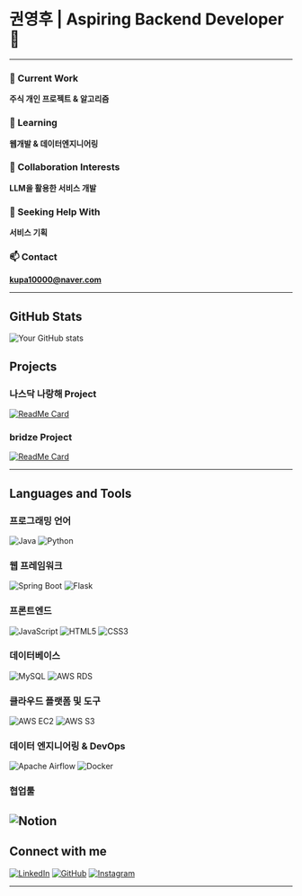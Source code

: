 # 권영후 | Aspiring Backend Developer 🙂 

---

### 🔭 Current Work
**주식 개인 프로젝트 & 알고리즘**

### 🌱 Learning
**웹개발 & 데이터엔지니어링**

### 👯 Collaboration Interests
**LLM을 활용한 서비스 개발**

### 🤔 Seeking Help With
**서비스 기획**

### 📫 Contact
**kupa10000@naver.com**

---
## GitHub Stats
![Your GitHub stats](https://github-readme-stats.vercel.app/api?username=KwonYeonghoo&show_icons=true&theme=radical)


## Projects

### 나스닥 나랑해 Project
[![ReadMe Card](https://github-readme-stats.vercel.app/api/pin/?username=KwonYeonghoo&repo=nasdaq)](https://github.com/KwonYeonghoo/nasdaq)
### bridze Project
[![ReadMe Card](https://github-readme-stats.vercel.app/api/pin/?username=KwonYeonghoo&repo=bridze)](https://github.com/KwonYeonghoo/bridze)

---
## Languages and Tools

### 프로그래밍 언어
![Java](https://img.shields.io/badge/Java-ED8B00?style=for-the-badge&logo=java&logoColor=white)
![Python](https://img.shields.io/badge/Python-3776AB?style=for-the-badge&logo=python&logoColor=white)

### 웹 프레임워크
![Spring Boot](https://img.shields.io/badge/Spring%20Boot-6DB33F?style=for-the-badge&logo=spring-boot&logoColor=white)
![Flask](https://img.shields.io/badge/Flask-000000?style=for-the-badge&logo=flask&logoColor=white)

### 프론트엔드
![JavaScript](https://img.shields.io/badge/JavaScript-F7DF1E?style=for-the-badge&logo=javascript&logoColor=black)
![HTML5](https://img.shields.io/badge/HTML5-E34F26?style=for-the-badge&logo=html5&logoColor=white)
![CSS3](https://img.shields.io/badge/CSS3-1572B6?style=for-the-badge&logo=css3&logoColor=white)

### 데이터베이스
![MySQL](https://img.shields.io/badge/MySQL-4479A1?style=for-the-badge&logo=mysql&logoColor=white)
![AWS RDS](https://img.shields.io/badge/AWS%20RDS-232F3E?style=for-the-badge&logo=amazon-aws&logoColor=white)

### 클라우드 플랫폼 및 도구
![AWS EC2](https://img.shields.io/badge/AWS%20EC2-232F3E?style=for-the-badge&logo=amazon-aws&logoColor=white)
![AWS S3](https://img.shields.io/badge/AWS%20S3-569A31?style=for-the-badge&logo=amazon-aws&logoColor=white)

### 데이터 엔지니어링 & DevOps
![Apache Airflow](https://img.shields.io/badge/Apache%20Airflow-007A88?style=for-the-badge&logo=apache-airflow&logoColor=white)
![Docker](https://img.shields.io/badge/Docker-2496ED?style=for-the-badge&logo=docker&logoColor=white)

### 협업툴
![Notion](https://img.shields.io/badge/Notion-000000?style=for-the-badge&logo=notion&logoColor=white)
---

## Connect with me
[![LinkedIn](https://img.shields.io/badge/LinkedIn-0077B5?style=for-the-badge&logo=linkedin&logoColor=white)](https://linkedin.com/in/영후-권-2b29702b1)
[![GitHub](https://img.shields.io/badge/GitHub-181717?style=for-the-badge&logo=github&logoColor=white)](https://github.com/KwonYeonghoo)
[![Instagram](https://img.shields.io/badge/Instagram-E4405F?style=for-the-badge&logo=instagram&logoColor=white)](https://instagram.com/k_0_hooo)

---

